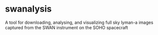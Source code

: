# swanalysis
A tool for downloading, analysing, and visualizing full sky lyman-a images captured from the SWAN instrument on the SOHO spacecraft
